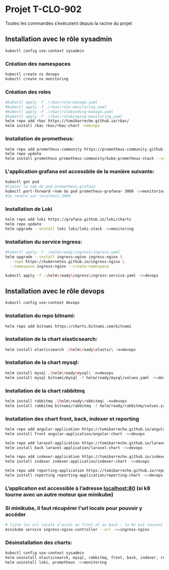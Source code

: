 # Projet T-CLO-902

Toutes les commandes s’exécutent depuis la racine du projet

## Installation avec le rôle sysadmin
```bash
kubectl config use-context sysadmin
```

### Création des namespaces
```bash
kubectl create ns devops
kubectl create ns monitoring
```
### Création des roles
```bash
#kubectl apply -f .\rbac\role-manage.yaml
#kubectl apply -f .\rbac\role-monitoring.yaml
#kubectl apply -f .\rbac\rolebinding-manage.yaml
#kubectl apply -f .\rbac\rolebinging-monitoring.yaml
helm repo add rbac https://tomibarreche.github.io/rbac/
helm install rbac rbac/rbac-chart -ndevops
```

### Installation de prometheus:

```bash
helm repo add prometheus-community https://prometheus-community.github.io/helm-charts
helm repo update
helm install prometheus prometheus-community/kube-prometheus-stack --set prometheus-node-exporter.hostRootFsMount.enabled=false -n=monitoring
```

### L'application grafana est accessbile de la manière suivante:
```bash
kubectl get pod
#Copier le nom du pod prometheus-grafana
kubectl port-forward <nom du pod prometheus-grafana> 3000 -n=monitoring
#Se rendre sur localhost:3000
```

### Installation de Loki
```bash
helm repo add loki https://grafana.github.io/loki/charts
helm repo update
helm upgrade --install loki loki/loki-stack -n=monitoring
```
### Installation du service ingress:

```bash
#kubectl apply -f .\helm\ready\ingress\ingress.yaml
helm upgrade --install ingress-nginx ingress-nginx \
  --repo https://kubernetes.github.io/ingress-nginx \
  --namespace ingress-nginx --create-namespace

kubectl apply -f .\helm\ready\ingress\ingress-service.yaml -n=devops
```

## Installation avec le rôle devops
```bash
kubectl config use-context devops
```

### Installation du repo bitnami:
```bash
helm repo add bitnami https://charts.bitnami.com/bitnami
```
### Installation de la chart elasticsearch:

```bash
helm install elasticsearch .\helm\ready\elastic\ -n=devops
```

### Installation de la chart mysql:

```bash
helm install mysql .\helm\ready\mysql\ -n=devops
helm install mysql bitnami/mysql -f helm/ready/mysql/values.yaml -n=devops
```

### Installation de la chart rabbitmq

```bash
helm install rabbitmq .\helm\ready\rabbitmq\ -n=devops
helm install rabbitmq bitnami/rabbitmq -f helm/ready/rabbitmq/values.yaml -n=devops
```

### Installation des chart front, back, indexer et reporting

```bash
helm repo add angular-application https://tomibarreche.github.io/angular-application/
helm install front angular-application/angular-chart -n=devops

helm repo add laravel-application https://tomibarreche.github.io/laravel-application/
helm install back laravel-application/laravel-chart -n=devops

helm repo add indexer-application https://tomibarreche.github.io/indexer-application/
helm install indexer indexer-application/indexer-chart -n=devops

helm repo add reporting-application https://tomibarreche.github.io/reporting-application/
helm install reporting reporting-application/reporting-chart -n=devops
```

### L’application est accessible à l’adresse [localhost:80](http://localhost:80) (si k8 tourne avec un autre moteur que minikube)
### Si minikube, il faut récupérer l'url locale pour pouvoir y accéder
```bash
# liste les url locale d'accès au front et au back - la #1 est souvent celle du front, sinon tester la #2
minikube service ingress-nginx-controller --url -n=ingress-nginx
```

### Désinstallation des charts:

```bash
kubectl config use-context sysadmin
helm uninstall elasticsearch, mysql, rabbitmq, front, back, indexer, reporting -n=devops
helm uninstall loki, prometheus -n=monitoring
```